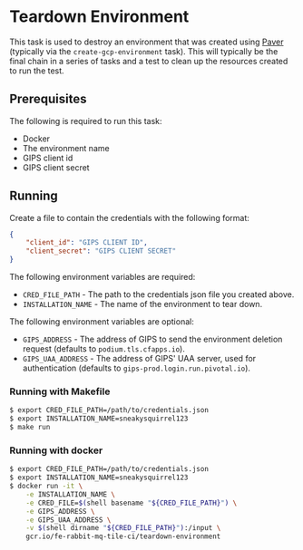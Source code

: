 # Teardown Environment

This task is used to destroy an environment that was created using [Paver](https://github.com/pivotal/paver) (typically via the `create-gcp-environment` task). This will typically be the final chain in a series of tasks and a test to clean up the resources created to run the test.

## Prerequisites

The following is required to run this task:

* Docker
* The environment name
* GIPS client id
* GIPS client secret

## Running

Create a file to contain the credentials with the following format:

```json
{
    "client_id": "GIPS CLIENT ID",
    "client_secret": "GIPS CLIENT SECRET"
}
```

The following environment variables are required:

* `CRED_FILE_PATH` - The path to the credentials json file you created above.
* `INSTALLATION_NAME` - The name of the environment to tear down.

The following environment variables are optional:

* `GIPS_ADDRESS` - The address of GIPS to send the environment deletion request (defaults to `podium.tls.cfapps.io`).
* `GIPS_UAA_ADDRESS` - The address of GIPS' UAA server, used for authentication (defaults to `gips-prod.login.run.pivotal.io`).

### Running with Makefile

```bash
$ export CRED_FILE_PATH=/path/to/credentials.json
$ export INSTALLATION_NAME=sneakysquirrel123
$ make run
```

### Running with docker

```bash
$ export CRED_FILE_PATH=/path/to/credentials.json
$ export INSTALLATION_NAME=sneakysquirrel123
$ docker run -it \
    -e INSTALLATION_NAME \
    -e CRED_FILE=$(shell basename "${CRED_FILE_PATH}") \
    -e GIPS_ADDRESS \
    -e GIPS_UAA_ADDRESS \
    -v $(shell dirname "${CRED_FILE_PATH}"):/input \
    gcr.io/fe-rabbit-mq-tile-ci/teardown-environment
```
